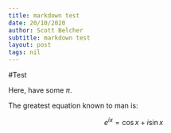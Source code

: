 ```yaml
---
title: markdown test
date: 20/10/2020
author: Scott Belcher
subtitle: markdown test
layout: post
tags: nil
---
```

#Test

<!-- {% katexmm %} -->
Here, have some $\pi$.

The greatest equation known to man is:

$$ e^{ix} = \cos{x} + i\sin{x} $$
<!-- {% endkatexmm %} -->
